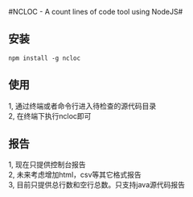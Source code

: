 #NCLOC - A count lines of code tool using NodeJS#

## 安装 ##

	npm install -g ncloc 

## 使用 ##
1, 通过终端或者命令行进入待检查的源代码目录      
2, 在终端下执行ncloc即可      

## 报告 ##
1, 现在只提供控制台报告     
2, 未来考虑增加html，csv等其它格式报告        
3, 目前只提供总行数和空行总数。只支持java源代码报告       
